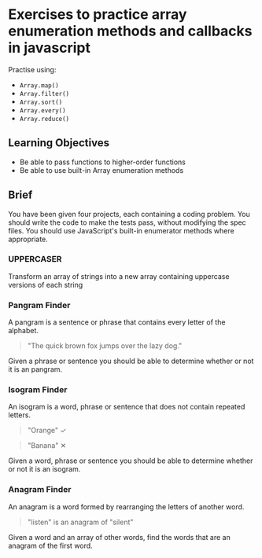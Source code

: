# Exercises to practice array enumeration methods and callbacks in javascript

Practise using:
- `Array.map()`
- `Array.filter()`
- `Array.sort()`
- `Array.every()`
- `Array.reduce()`

## Learning Objectives

- Be able to pass functions to higher-order functions
- Be able to use built-in Array enumeration methods

## Brief
You have been given four projects, each containing a coding problem. You should write the code to make the tests pass, without modifying the spec files. You should use JavaScript's built-in enumerator methods where appropriate.

### UPPERCASER

Transform an array of strings into a new array containing uppercase versions of each string

### Pangram Finder

A pangram is a sentence or phrase that contains every letter of the alphabet.

> "The quick brown fox jumps over the lazy dog."

Given a phrase or sentence you should be able to determine whether or not it is an pangram.

### Isogram Finder

An isogram is a word, phrase or sentence that does not contain repeated letters.

>  "Orange" ✓

>  "Banana" ✕

Given a word, phrase or sentence you should be able to determine whether or not it is an isogram.

### Anagram Finder

An anagram is a word formed by rearranging the letters of another word.

> "listen" is an anagram of "silent"

Given a word and an array of other words, find the words that are an anagram of the first word.